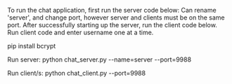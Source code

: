 To run the chat application, first run the server code below:
Can rename 'server', and change port, however server and clients must be on the same port.
After successfully starting up the server, run the client code below.
Run client code and enter username one at a time.

pip install bcrypt

Run server:
python chat_server.py --name=server --port=9988

Run client/s:
python chat_client.py --port=9988
